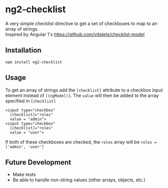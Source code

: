 # ng2-checklist

A very simple checklist directive to get a set of checkboxes to map to an array of strings.  
Inspired by Angular 1's https://github.com/vitalets/checklist-model  

## Installation
```
npm install ng2-checklist
```

## Usage
To get an array of strings add the `[checklist]` attribute to a checkbox input element instead of `[(ngModel)]`. The `value` will then be added to the array specified in `[checklist]`
```
<input type="checkbox"
  [checklist]="roles"
  value = "admin">
<input type="checkbox"
  [checklist]="roles"
  value = "user">
```
If both of these checkboxes are checked, the `roles` array will be `roles = ['admin', 'user']`

## Future Development
- Make tests
- Be able to handle non-string values (other arrays, objects, etc.)
